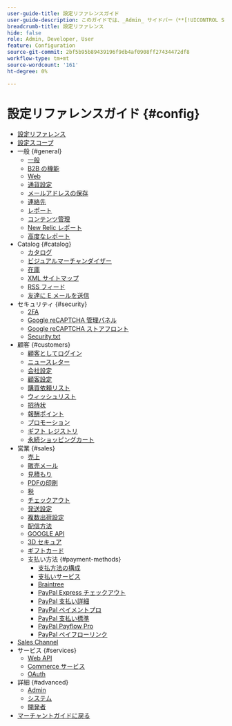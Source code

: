 ```yaml
---
user-guide-title: 設定リファレンスガイド
user-guide-description: このガイドでは、_Admin_ サイドバー（**[!UICONTROL Stores]**/_[!UICONTROL Settings]_/**[!UICONTROL Configuration]**）からアクセスできるすべてのストア設定のリファレンス情報を提供します。
breadcrumb-title: 設定リファレンス
hide: false
role: Admin, Developer, User
feature: Configuration
source-git-commit: 2bf5b95b89439196f9db4af0908ff27434472df8
workflow-type: tm+mt
source-wordcount: '161'
ht-degree: 0%

---
```



# 設定リファレンスガイド {#config}

- [設定リファレンス](guide-overview.md)
- [設定スコープ](scope-change.md)
- 一般 {#general}
   - [一般](./general/general.md)
   - [B2B の機能](./general/b2b-features.md)
   - [Web](./general/web.md)
   - [通貨設定](./general/currency-setup.md)
   - [メールアドレスの保存](./general/store-email-addresses.md)
   - [連絡先](./general/contacts.md)
   - [レポート](./general/reports.md)
   - [コンテンツ管理](./general/content-management.md)
   - [New Relic レポート](./general/new-relic-reporting.md)
   - [高度なレポート](./general/advanced-reporting.md)
- Catalog {#catalog}
   - [カタログ](./catalog/catalog.md)
   - [ビジュアルマーチャンダイザー](./catalog/visual-merchandiser.md)
   - [在庫](./catalog/inventory.md)
   - [XML サイトマップ](./catalog/xml-sitemap.md)
   - [RSS フィード](./catalog/rss-feeds.md)
   - [友達に E メールを送信](./catalog/email-to-a-friend.md)
- セキュリティ {#security}
   - [2FA](./security/2fa.md)
   - [Google reCAPTCHA 管理パネル](./security/google-recaptcha-admin.md)
   - [Google reCAPTCHA ストアフロント](./security/google-recaptcha-storefront.md)
   - [Security.txt](./security/security-txt.md)
- 顧客 {#customers}
   - [顧客としてログイン](./customers/login-as-customer.md)
   - [ニュースレター](./customers/newsletter.md)
   - [会社設定](./customers/company-configuration.md)
   - [顧客設定](./customers/customer-configuration.md)
   - [購買依頼リスト](./customers/requisition-lists.md)
   - [ウィッシュリスト](./customers/wishlist.md)
   - [招待状](./customers/invitations.md)
   - [報酬ポイント](./customers/reward-points.md)
   - [プロモーション](./customers/promotions.md)
   - [ギフト レジストリ](./customers/gift-registry.md)
   - [永続ショッピングカート](./customers/persistent-shopping-cart.md)
- 営業 {#sales}
   - [売上](./sales/sales.md)
   - [販売メール](./sales/sales-emails.md)
   - [見積もり](./sales/quotes.md)
   - [PDFの印刷](./sales/pdf-print-outs.md)
   - [税](./sales/tax.md)
   - [チェックアウト](./sales/checkout.md)
   - [発送設定](./sales/shipping-settings.md)
   - [複数出荷設定](./sales/multishipping-settings.md)
   - [配信方法](./sales/delivery-methods.md)
   - [GOOGLE API](./sales/google-api.md)
   - [3D セキュア](./sales/3d-secure.md)
   - [ギフトカード](./sales/gift-cards.md)
   - 支払い方法 {#payment-methods}
      - [支払方法の構成](./sales/payment-methods.md)
      - [支払いサービス](./sales/payment-services.md)
      - [Braintree](./sales/braintree.md)
      - [PayPal Express チェックアウト](./sales/paypal-express-checkout.md)
      - [PayPal 支払い詳細](./sales/paypal-payments-advanced.md)
      - [PayPal ペイメントプロ](./sales/paypal-payments-pro.md)
      - [PayPal 支払い標準](./sales/paypal-payments-standard.md)
      - [PayPal Payflow Pro](./sales/paypal-payflow-pro.md)
      - [PayPal ペイフローリンク](./sales/paypal-payflow-link.md)
- [Sales Channel](./sales-channels.md)
- サービス {#services}
   - [Web API](./services/magento-web-api.md)
   - [Commerce サービス](./services/saas.md)
   - [OAuth](./services/oauth.md)
- 詳細 {#advanced}
   - [Admin](./advanced/admin.md)
   - [システム](./advanced/system.md)
   - [開発者](./advanced/developer.md)
- [ マーチャントガイドに戻る ](https://experienceleague.adobe.com/en/docs/commerce-admin/user-guides/home)

